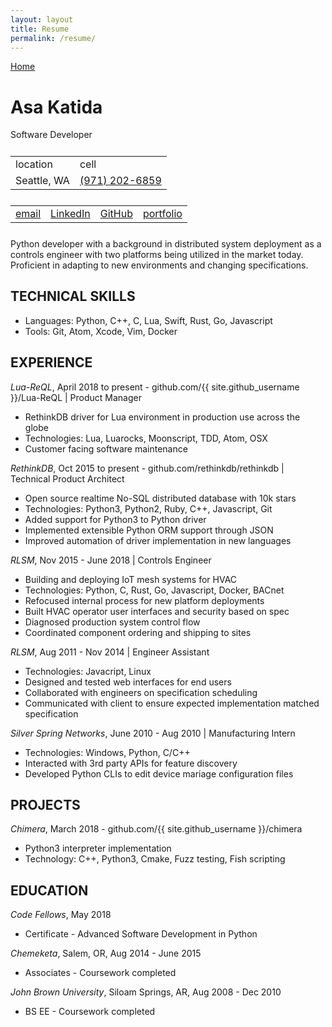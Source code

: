 ```yaml
---
layout: layout
title: Resume
permalink: /resume/
---
```


[Home](/)

# Asa Katida

Software Developer

<table style="margin: 5% auto">
  <tr>
    <td style="margin: 5% auto">location</td>
    <td style="margin: 5% auto">cell</td>
  </tr>
  <tr>
    <td style="margin: 5% auto">Seattle, WA</td>
    <td style="margin: 5% auto"><a href="tel:+19712026859">(971) 202-6859</a></td>
  </tr>
</table>

<table style="margin: 5% auto">
  <tr>
    <td><a href="mailto:github@holomaplefeline.net">email</a></td>
    <td><a href="https://linkedin.com/in/{{ site.github_username }}">LinkedIn</a></td>
    <td><a href="https://github.com/{{ site.github_username }}">GitHub</a></td>
    <td><a href="https://asakatida.github.io">portfolio</a></td>
  </tr>
</table>

Python developer with a background in distributed system deployment as a controls engineer with two platforms being utilized in the market today. Proficient in adapting to new environments and changing specifications.

## TECHNICAL SKILLS

* Languages: Python, C++, C, Lua, Swift, Rust, Go, Javascript
* Tools: Git, Atom, Xcode, Vim, Docker

## EXPERIENCE

_Lua-ReQL_, April 2018 to present - github.com/{{ site.github_username }}/Lua-ReQL | Product Manager

* RethinkDB driver for Lua environment in production use across the globe
* Technologies: Lua, Luarocks, Moonscript, TDD, Atom, OSX
* Customer facing software maintenance

_RethinkDB_, Oct 2015 to present - github.com/rethinkdb/rethinkdb | Technical Product Architect

* Open source realtime No-SQL distributed database with 10k stars
* Technologies: Python3, Python2, Ruby, C++, Javascript, Git
* Added support for Python3 to Python driver
* Implemented extensible Python ORM support through JSON
* Improved automation of driver implementation in new languages

_RLSM_, Nov 2015 - June 2018 | Controls Engineer

* Building and deploying IoT mesh systems for HVAC
* Technologies: Python, C, Rust, Go, Javascript, Docker, BACnet
* Refocused internal process for new platform deployments
* Built HVAC operator user interfaces and security based on spec
* Diagnosed production system control flow
* Coordinated component ordering and shipping to sites

_RLSM_, Aug 2011 - Nov 2014 | Engineer Assistant

* Technologies: Javacript, Linux
* Designed and tested web interfaces for end users
* Collaborated with engineers on specification scheduling
* Communicated with client to ensure expected implementation matched specification

_Silver Spring Networks_, June 2010 - Aug 2010 | Manufacturing Intern

* Technologies: Windows, Python, C/C++
* Interacted with 3rd party APIs for feature discovery
* Developed Python CLIs to edit device mariage configuration files

## PROJECTS

_Chimera_, March 2018 - github.com/{{ site.github_username }}/chimera

* Python3 interpreter implementation
* Technology: C++, Python3, Cmake, Fuzz testing, Fish scripting

## EDUCATION

_Code Fellows_, May 2018

* Certificate - Advanced Software Development in Python

_Chemeketa_, Salem, OR, Aug 2014 - June 2015

* Associates - Coursework completed

_John Brown University_, Siloam Springs, AR, Aug 2008 - Dec 2010

* BS EE - Coursework completed
